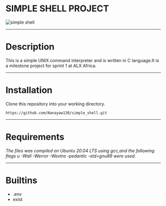 # SIMPLE SHELL PROJECT


![simple shell](https://s3.amazonaws.com/intranet-projects-files/holbertonschool-low_level_programming/235/shell.jpeg)

***
# Description
This is a simple UNIX command interpreter and is written in C language.It is a milestone project for sprint 1 at ALX Africa.

***
# Installation
Clone this repository into your working directory.
```
https://github.com/Nanayaw130/simple_shell.git

```
***
# Requirements
_The files was compiled on Ubuntu 20.04 LTS using gcc,and the following flags u -Wall -Werror -Wextra -pedantic -std=gnu89 were used._


***
# Builtins
- .env
- exist

